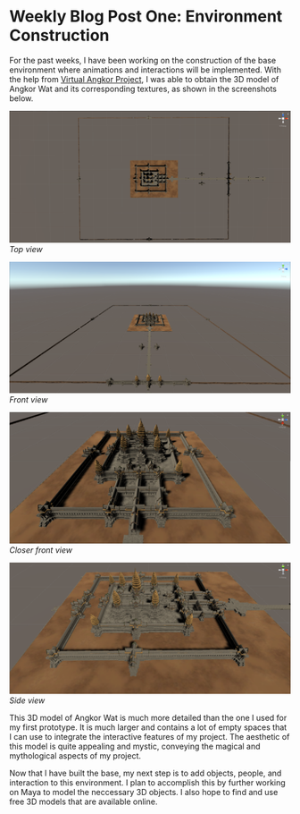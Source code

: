 # Weekly Blog Post One: Environment Construction

For the past weeks, I have been working on the construction of the base environment where animations and interactions will be implemented. With the help from [Virtual Angkor Project](https://www.virtualangkor.com/), I was able to obtain the 3D model of Angkor Wat and its corresponding textures, as shown in the screenshots below. 


![](images/AngkorWat_top.png)
*Top view*

![](images/AngkorWat_far.png)
*Front view*

![](images/AngkorWat_front.png)
*Closer front view*

![](images/AngkorWat_side.png)
*Side view*

This 3D model of Angkor Wat is much more detailed than the one I used for my first prototype. It is much larger and contains a lot of empty spaces that I can use to integrate the interactive features of my project. The aesthetic of this model is quite appealing and mystic, conveying the magical and mythological aspects of my project. 

Now that I have built the base, my next step is to add objects, people, and interaction to this environment. I plan to accomplish this by further working on Maya to model the neccessary 3D objects. I also hope to find and use free 3D models that are available online. 

